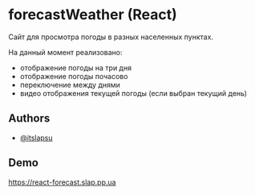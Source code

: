 
# forecastWeather (React)

Сайт для просмотра погоды в разных населенных пунктах.

На данный момент реализовано:

- отображение погоды на три дня
- отображение погоды почасово
- переключение между днями
- видео отображения текущей погоды (если выбран текущий день)

## Authors

- [@itslapsu](https://www.github.com/itslapsu)


## Demo

https://react-forecast.slap.pp.ua





